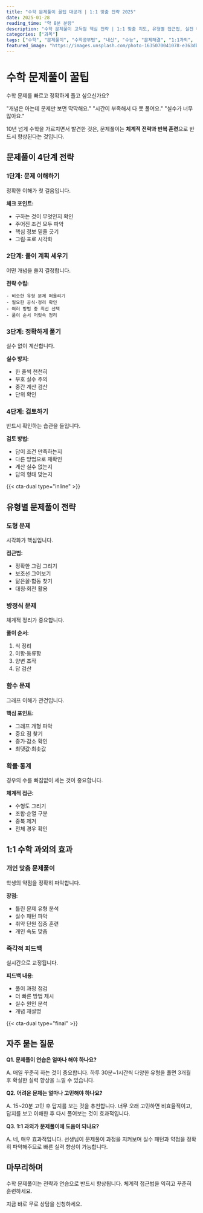 ```yaml
---
title: "수학 문제풀이 꿀팁 대공개 | 1:1 맞춤 전략 2025"
date: 2025-01-28
reading_time: "약 8분 분량"
description: "수학 문제풀이 고득점 핵심 전략 | 1:1 맞춤 지도, 유형별 접근법, 실전 테크닉 [2025년]"
categories: ["과목"]
tags: ["수학", "문제풀이", "수학공부법", "내신", "수능", "문제해결", "1:1과외", "수학전략"]
featured_image: "https://images.unsplash.com/photo-1635070041078-e363dbe005cb?w=1200&h=630&fit=crop"
---
```


# 수학 문제풀이 꿀팁

수학 문제를 빠르고 정확하게 풀고 싶으신가요?

"개념은 아는데 문제만 보면 막막해요."
"시간이 부족해서 다 못 풀어요."
"실수가 너무 많아요."

10년 넘게 수학을 가르치면서 발견한 것은,
문제풀이는 **체계적 전략과 반복 훈련**으로 반드시 향상된다는 것입니다.

## 문제풀이 4단계 전략

### 1단계: 문제 이해하기

정확한 이해가 첫 걸음입니다.

**체크 포인트:**
- 구하는 것이 무엇인지 확인
- 주어진 조건 모두 파악
- 핵심 정보 밑줄 긋기
- 그림·표로 시각화

### 2단계: 풀이 계획 세우기

어떤 개념을 쓸지 결정합니다.

**전략 수립:**
```
- 비슷한 유형 문제 떠올리기
- 필요한 공식·정리 확인
- 여러 방법 중 최선 선택
- 풀이 순서 머릿속 정리
```

### 3단계: 정확하게 풀기

실수 없이 계산합니다.

**실수 방지:**
- 한 줄씩 천천히
- 부호 실수 주의
- 중간 계산 검산
- 단위 확인

### 4단계: 검토하기

반드시 확인하는 습관을 들입니다.

**검토 방법:**
- 답이 조건 만족하는지
- 다른 방법으로 재확인
- 계산 실수 없는지
- 답의 형태 맞는지

{{< cta-dual type="inline" >}}

## 유형별 문제풀이 전략

### 도형 문제

시각화가 핵심입니다.

**접근법:**
- 정확한 그림 그리기
- 보조선 그어보기
- 닮은꼴·합동 찾기
- 대칭·회전 활용

### 방정식 문제

체계적 정리가 중요합니다.

**풀이 순서:**
1. 식 정리
2. 이항·동류항
3. 양변 조작
4. 답 검산

### 함수 문제

그래프 이해가 관건입니다.

**핵심 포인트:**
- 그래프 개형 파악
- 중요 점 찾기
- 증가·감소 확인
- 최댓값·최솟값

### 확률·통계

경우의 수를 빠짐없이 세는 것이 중요합니다.

**체계적 접근:**
- 수형도 그리기
- 조합·순열 구분
- 중복 제거
- 전체 경우 확인

## 1:1 수학 과외의 효과

### 개인 맞춤 문제풀이

학생의 약점을 정확히 파악합니다.

**장점:**
- 틀린 문제 유형 분석
- 실수 패턴 파악
- 취약 단원 집중 훈련
- 개인 속도 맞춤

### 즉각적 피드백

실시간으로 교정됩니다.

**피드백 내용:**
- 풀이 과정 점검
- 더 빠른 방법 제시
- 실수 원인 분석
- 개념 재설명

{{< cta-dual type="final" >}}

## 자주 묻는 질문

**Q1. 문제풀이 연습은 얼마나 해야 하나요?**

A. 매일 꾸준히 하는 것이 중요합니다.
하루 30분~1시간씩 다양한 유형을 풀면
3개월 후 확실한 실력 향상을 느낄 수 있습니다.

**Q2. 어려운 문제는 얼마나 고민해야 하나요?**

A. 15~20분 고민 후 답지를 보는 것을 추천합니다.
너무 오래 고민하면 비효율적이고,
답지를 보고 이해한 후 다시 풀어보는 것이 효과적입니다.

**Q3. 1:1 과외가 문제풀이에 도움이 되나요?**

A. 네, 매우 효과적입니다.
선생님이 문제풀이 과정을 지켜보며
실수 패턴과 약점을 정확히 파악해주므로
빠른 실력 향상이 가능합니다.

## 마무리하며

수학 문제풀이는 전략과 연습으로 반드시 향상됩니다.
체계적 접근법을 익히고 꾸준히 훈련하세요.

지금 바로 무료 상담을 신청하세요.
